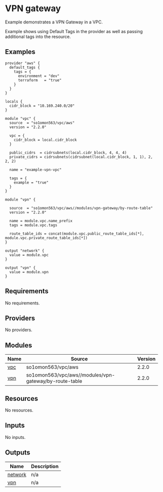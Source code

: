 # VPN gateway

Example demonstrates a VPN Gateway in a VPC.

Example shows using Default Tags in the provider as well as passing additional tags into the resource.
<!-- BEGINNING OF PRE-COMMIT-TERRAFORM DOCS HOOK -->

## Examples

```hcl
provider "aws" {
  default_tags {
    tags = {
      environment = "dev"
      terraform   = "true"
    }
  }
}

locals {
  cidr_block = "10.169.240.0/20"
}

module "vpc" {
  source  = "so1omon563/vpc/aws"
  version = "2.2.0"

  vpc = {
    cidr_block = local.cidr_block
  }

  public_cidrs  = cidrsubnets(local.cidr_block, 4, 4, 4)
  private_cidrs = cidrsubnets(cidrsubnet(local.cidr_block, 1, 1), 2, 2, 2)

  name = "example-vpn-vpc"

  tags = {
    example = "true"
  }
}

module "vpn" {

  source  = "so1omon563/vpc/aws//modules/vpn-gateway/by-route-table"
  version = "2.2.0"

  name = module.vpc.name_prefix
  tags = module.vpc.tags

  route_table_ids = concat(module.vpc.public_route_table_ids[*], module.vpc.private_route_table_ids[*])
}

output "network" {
  value = module.vpc
}

output "vpn" {
  value = module.vpn
}
```

## Requirements

No requirements.

## Providers

No providers.

## Modules

| Name | Source | Version |
|------|--------|---------|
| <a name="module_vpc"></a> [vpc](#module\_vpc) | so1omon563/vpc/aws | 2.2.0 |
| <a name="module_vpn"></a> [vpn](#module\_vpn) | so1omon563/vpc/aws//modules/vpn-gateway/by-route-table | 2.2.0 |

## Resources

No resources.

## Inputs

No inputs.

## Outputs

| Name | Description |
|------|-------------|
| <a name="output_network"></a> [network](#output\_network) | n/a |
| <a name="output_vpn"></a> [vpn](#output\_vpn) | n/a |

<!-- END OF PRE-COMMIT-TERRAFORM DOCS HOOK -->
